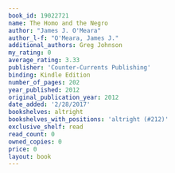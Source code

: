 ```yaml
---
book_id: 19022721
name: The Homo and the Negro
author: "James J. O'Meara"
author_l-f: "O'Meara, James J."
additional_authors: Greg Johnson
my_rating: 0
average_rating: 3.33
publisher: 'Counter-Currents Publishing'
binding: Kindle Edition
number_of_pages: 202
year_published: 2012
original_publication_year: 2012
date_added: '2/28/2017'
bookshelves: altright
bookshelves_with_positions: 'altright (#212)'
exclusive_shelf: read
read_count: 0
owned_copies: 0
price: 0
layout: book
---
```

